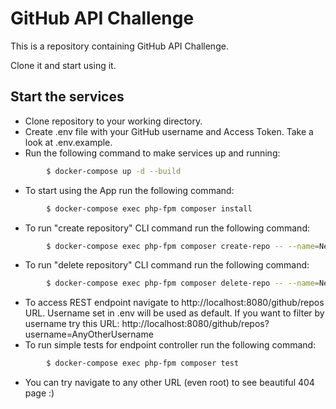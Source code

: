 # GitHub API Challenge
This is a repository containing GitHub API Challenge.

Clone it and start using it.

## Start the services
+ Clone repository to your working directory.
+ Create .env file with your GitHub username and Access Token. Take a look at .env.example.
+ Run the following command to make services up and running:
```sh
        $ docker-compose up -d --build
```
+ To start using the App run the following command:
```sh
        $ docker-compose exec php-fpm composer install
```
+ To run "create repository" CLI command run the following command:
```sh
        $ docker-compose exec php-fpm composer create-repo -- --name=NewRepoName
```
+ To run "delete repository" CLI command run the following command:
```sh
        $ docker-compose exec php-fpm composer delete-repo -- --name=NewRepoName
```
+ To access REST endpoint navigate to http://localhost:8080/github/repos URL. Username set in .env will be used as default.
If you want to filter by username try this URL: http://localhost:8080/github/repos?username=AnyOtherUsername
+ To run simple tests for endpoint controller run the following command:
```sh
        $ docker-compose exec php-fpm composer test
```
+ You can try navigate to any other URL (even root) to see beautiful 404 page :) 